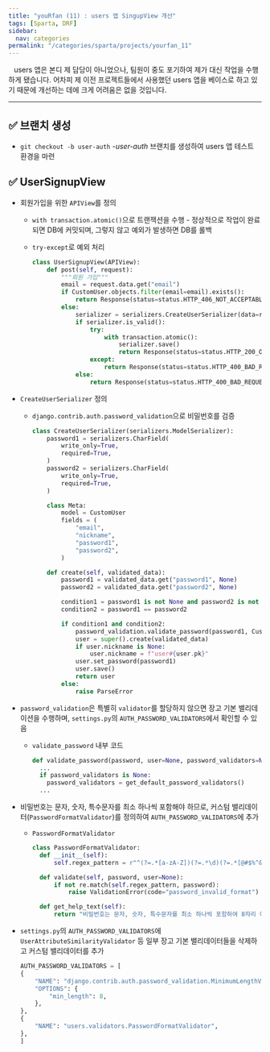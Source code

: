 ```yaml
---
title: "youRfan (11) : users 앱 SingupView 개선"
tags: [Sparta, DRF]
sidebar:
  nav: categories
permalink: "/categories/sparta/projects/yourfan_11"
---
```


<div class="article__content" markdown="1">

&ensp; users 앱은 본디 제 담당이 아니었으나, 팀원이 중도 포기하여 제가 대신 작업을 수행하게 됐습니다. 어차피 제 이전 프로젝트들에서 사용했던 users 앱을 베이스로 하고 있기 때문에 개선하는 데에 크게 어려움은 없을 것입니다.

---

## ✅ 브랜치 생성

- `git checkout -b user-auth` -_user-auth_ 브랜치를 생성하여 users 앱 테스트 환경을 마련

## ✅ UserSignupView

- 회원가입을 위한 `APIView`를 정의

  - `with transaction.atomic()`으로 트랜잭션을 수행 - 정상적으로 작업이 완료되면 DB에 커밋되며, 그렇지 않고 예외가 발생하면 DB를 롤백

  - `try-except`로 예외 처리

    ```python
    class UserSignupView(APIView):
        def post(self, request):
            """회원 가입"""
            email = request.data.get("email")
            if CustomUser.objects.filter(email=email).exists():
                return Response(status=status.HTTP_406_NOT_ACCEPTABLE)
            else:
                serializer = serializers.CreateUserSerializer(data=request.data)
                if serializer.is_valid():
                    try:
                        with transaction.atomic():
                            serializer.save()
                            return Response(status=status.HTTP_200_OK)
                    except:
                        return Response(status=status.HTTP_400_BAD_REQUEST)
                else:
                    return Response(status=status.HTTP_400_BAD_REQUEST)
    ```

- `CreateUserSerializer` 정의

  - `django.contrib.auth.password_validation`으로 비밀번호를 검증

    ```python
    class CreateUserSerializer(serializers.ModelSerializer):
        password1 = serializers.CharField(
            write_only=True,
            required=True,
        )
        password2 = serializers.CharField(
            write_only=True,
            required=True,
        )

        class Meta:
            model = CustomUser
            fields = (
                "email",
                "nickname",
                "password1",
                "password2",
            )

        def create(self, validated_data):
            password1 = validated_data.get("password1", None)
            password2 = validated_data.get("password2", None)

            condition1 = password1 is not None and password2 is not None
            condition2 = password1 == password2

            if condition1 and condition2:
                password_validation.validate_password(password1, CustomUser)
                user = super().create(validated_data)
                if user.nickname is None:
                    user.nickname = f"user#{user.pk}"
                user.set_password(password1)
                user.save()
                return user
            else:
                raise ParseError
    ```

- `password_validation`은 특별히 `validator`를 할당하지 않으면 장고 기본 밸리데이션을 수행하며, `settings.py`의 `AUTH_PASSWORD_VALIDATORS`에서 확인할 수 있음
  - `validate_password` 내부 코드
    ```python
    def validate_password(password, user=None, password_validators=None):
      ...
      if password_validators is None:
        password_validators = get_default_password_validators()
      ...
    ```
- 비밀번호는 문자, 숫자, 특수문자를 최소 하나씩 포함해야 하므로, 커스텀 밸리데이터(`PasswordFormatValidator`)를 정의하여 `AUTH_PASSWORD_VALIDATORS`에 추가

  - `PasswordFormatValidator`

    ```python
    class PasswordFormatValidator:
      def __init__(self):
          self.regex_pattern = r"^(?=.*[a-zA-Z])(?=.*\d)(?=.*[@#$%^&+=]).+$"

      def validate(self, password, user=None):
          if not re.match(self.regex_pattern, password):
              raise ValidationError(code="password_invalid_format")

      def get_help_text(self):
          return "비밀번호는 문자, 숫자, 특수문자를 최소 하나씩 포함하여 8자리 이상 입력해야 합니다."
    ```

- `settings.py`의 `AUTH_PASSWORD_VALIDATORS`에 `UserAttributeSimilarityValidator` 등 일부 장고 기본 밸리데이터들을 삭제하고 커스텀 밸리데이터를 추가

  ```python
  AUTH_PASSWORD_VALIDATORS = [
  {
      "NAME": "django.contrib.auth.password_validation.MinimumLengthValidator",
      "OPTIONS": {
          "min_length": 8,
      },
  },
  {
      "NAME": "users.validators.PasswordFormatValidator",
  },
  ]
  ```

</div>
